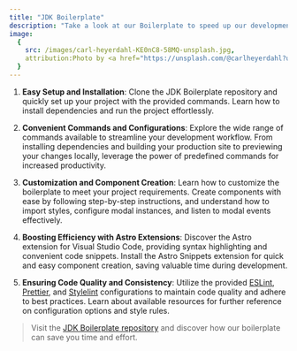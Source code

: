 ```yaml
---
title: "JDK Boilerplate"
description: "Take a look at our Boilerplate to speed up our development process. This page will guide you through all the steps like: cloning the repository, installing dependencies, and running the project. Learn about essential commands, notes, customizations, and components, as well as utilizing Astro and VS Code extensions for enhanced efficiency."
image:
  {
    src: /images/carl-heyerdahl-KE0nC8-58MQ-unsplash.jpg,
    attribution:Photo by <a href="https://unsplash.com/@carlheyerdahl?utm_source=unsplash&utm_medium=referral&utm_content=creditCopyText">Carl Heyerdahl</a> on <a href="https://unsplash.com/photos/KE0nC8-58MQ?utm_source=unsplash&utm_medium=referral&utm_content=creditCopyText">Unsplash</a>,
  }
---
```


1. **Easy Setup and Installation**:
   Clone the JDK Boilerplate repository and quickly set up your project with the provided commands. Learn how to install dependencies and run the project effortlessly.

2. **Convenient Commands and Configurations**:
   Explore the wide range of commands available to streamline your development workflow. From installing dependencies and building your production site to previewing your changes locally, leverage the power of predefined commands for increased productivity.

3. **Customization and Component Creation**:
   Learn how to customize the boilerplate to meet your project requirements. Create components with ease by following step-by-step instructions, and understand how to import styles, configure modal instances, and listen to modal events effectively.

4. **Boosting Efficiency with Astro Extensions**:
   Discover the Astro extension for Visual Studio Code, providing syntax highlighting and convenient code snippets. Install the Astro Snippets extension for quick and easy component creation, saving valuable time during development.

5. **Ensuring Code Quality and Consistency**:
   Utilize the provided <a href="https://eslint.org/" target="_blank">ESLint</a>, <a href="https://prettier.io/" target="_blank">Prettier</a>, and <a href="https://stylelint.io/" target="_blank">Stylelint</a> configurations to maintain code quality and adhere to best practices. Learn about available resources for further reference on configuration options and style rules.

> Visit the <a href="https://github.com/HackMort/jdk-boilerplate/tree/develop" target="_blank">JDK Boilerplate repository</a> and discover how our boilerplate can save you time and effort.
